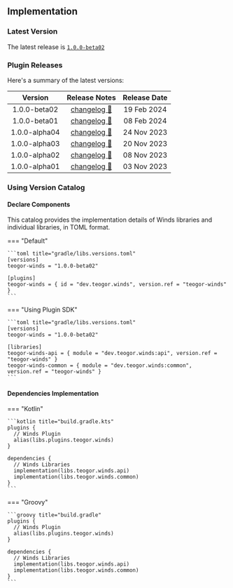 [//]: # (This file was automatically generated - do not edit)

## Implementation

### Latest Version

The latest release is [`1.0.0-beta02`](../releases.md)

### Plugin Releases

Here's a summary of the latest versions:

|    Version    |               Release Notes                | Release Date |
|:-------------:|:------------------------------------------:|:------------:|
| 1.0.0-beta02  | [changelog 🔗](changelog/1.0.0-beta02.md)  | 19 Feb 2024  |
| 1.0.0-beta01  | [changelog 🔗](changelog/1.0.0-beta01.md)  | 08 Feb 2024  |
| 1.0.0-alpha04 | [changelog 🔗](changelog/1.0.0-alpha04.md) | 24 Nov 2023  |
| 1.0.0-alpha03 | [changelog 🔗](changelog/1.0.0-alpha03.md) | 20 Nov 2023  |
| 1.0.0-alpha02 | [changelog 🔗](changelog/1.0.0-alpha02.md) | 08 Nov 2023  |
| 1.0.0-alpha01 | [changelog 🔗](changelog/1.0.0-alpha01.md) | 03 Nov 2023  |

### Using Version Catalog

#### Declare Components

This catalog provides the implementation details of Winds libraries and individual libraries, in
TOML format.

=== "Default"

    ```toml title="gradle/libs.versions.toml"
    [versions]
    teogor-winds = "1.0.0-beta02"

    [plugins]
    teogor-winds = { id = "dev.teogor.winds", version.ref = "teogor-winds" }
    ```

=== "Using Plugin SDK"

    ```toml title="gradle/libs.versions.toml"
    [versions]
    teogor-winds = "1.0.0-beta02"

    [libraries]
    teogor-winds-api = { module = "dev.teogor.winds:api", version.ref = "teogor-winds" }
    teogor-winds-common = { module = "dev.teogor.winds:common", version.ref = "teogor-winds" }
    ```

#### Dependencies Implementation

=== "Kotlin"

    ```kotlin title="build.gradle.kts"
    plugins {
      // Winds Plugin
      alias(libs.plugins.teogor.winds)
    }

    dependencies {
      // Winds Libraries
      implementation(libs.teogor.winds.api)
      implementation(libs.teogor.winds.common)
    }
    ```

=== "Groovy"

    ```groovy title="build.gradle"
    plugins {
      // Winds Plugin
      alias(libs.plugins.teogor.winds)
    }

    dependencies {
      // Winds Libraries
      implementation(libs.teogor.winds.api)
      implementation(libs.teogor.winds.common)
    }
    ```
